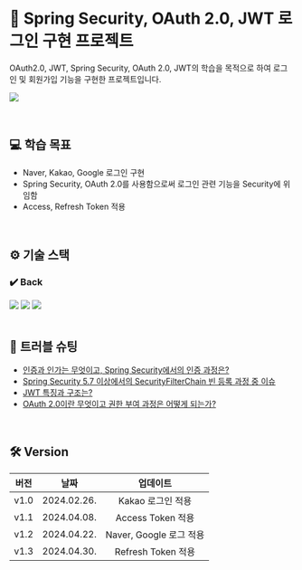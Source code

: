 # 🌟 Spring Security, OAuth 2.0, JWT 로그인 구현 프로젝트
<p>OAuth2.0, JWT, Spring Security, OAuth 2.0, JWT의 학습을 목적으로 하여 로그인 및 회원가입 기능을 구현한 프로젝트입니다.</p>

[<img src="https://img.shields.io/badge/velog 바로가기-20C997?style=for-the-badge&logo=velog&logoColor=white"/>](https://velog.io/@devyumi/%EA%B0%9C%EC%9D%B8-Spring-Security-OAuth2-JWT-%EB%A1%9C%EA%B7%B8%EC%9D%B8)

<br>

## 💻 학습 목표
- Naver, Kakao, Google 로그인 구현
- Spring Security, OAuth 2.0를 사용함으로써 로그인 관련 기능을 Security에 위임함
- Access, Refresh Token 적용

<br>

## ⚙ 기술 스택
### ✔️ Back
<div>
<img src="https://img.shields.io/badge/Spring Boot-6DB33F?style=for-the-badge&logo=Spring Boot&logoColor=white"/>
<img src="https://img.shields.io/badge/Spring Security-6DB33F?style=for-the-badge&logo=Spring Security&logoColor=white"/>
<img src="https://img.shields.io/badge/mysql-4479A1?style=for-the-badge&logo=mysql&logoColor=white"> 
</div>

<br>

## 🧩 트러블 슈팅
- [인증과 인가는 무엇이고, Spring Security에서의 인증 과정은?](https://velog.io/@devyumi/Spring-Security)
- [Spring Security 5.7 이상에서의 SecurityFilterChain 빈 등록 과정 중 이슈](https://velog.io/@devyumi/Spring-Security-5.7-%EC%9D%B4%EC%83%81-SecurityFilterChain-%EC%84%A4%EC%A0%95)
- [JWT 특징과 구조는?](https://velog.io/@devyumi/JWT%EC%9D%98-%ED%8A%B9%EC%A7%95%EA%B3%BC-%EA%B5%AC%EC%A1%B0)
- [OAuth 2.0이란 무엇이고 권한 부여 과정은 어떻게 되는가?](https://velog.io/@devyumi/OAuth-2.0%EC%9D%98-%EA%B5%AC%EC%A1%B0%EC%99%80-%EA%B6%8C%ED%95%9C-%EB%B6%80%EC%97%AC-%EA%B3%BC%EC%A0%95)

<br>

## 🛠️ Version
|버전|날짜|업데이트|
|:--:|:--:|:--:|
|v1.0|2024.02.26.|Kakao 로그인 적용|
|v1.1|2024.04.08.|Access Token 적용|
|v1.2|2024.04.22.|Naver, Google 로그 적용|
|v1.3|2024.04.30.|Refresh Token 적용
